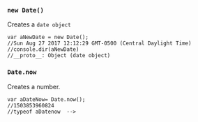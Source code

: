 ### `new Date()`

Creates a `date object`

```
var aNewDate = new Date();
//Sun Aug 27 2017 12:12:29 GMT-0500 (Central Daylight Time)
//console.dir(aNewDate)
//__proto__: Object (date object)
```

### `Date.now`

Creates a number. 

```
var aDateNow= Date.now();
//1503853960824
//typeof aDatenow  -->
```
